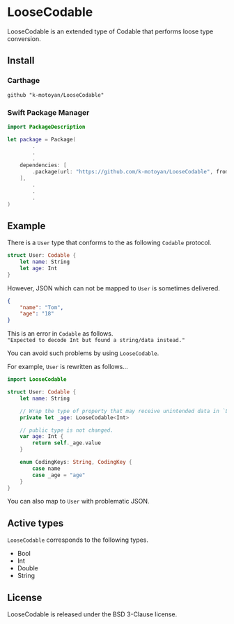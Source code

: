 #  LooseCodable

LooseCodable is an extended type of Codable that performs loose type conversion.

## Install

### Carthage

```
github "k-motoyan/LooseCodable"
```

### Swift Package Manager

```swift
import PackageDescription

let package = Package(
        .
        .
        .
    dependencies: [
        .package(url: "https://github.com/k-motoyan/LooseCodable", from: "1.0.0"),
    ],
        .
        .
        .
)
```

## Example

There is a `User` type that conforms to the as following `Codable` protocol.

```swift
struct User: Codable {
    let name: String
    let age: Int
}
```

However, JSON which can not be mapped to `User` is sometimes delivered.

```json
{
    "name": "Tom",
    "age": "18"
}
```

This is an error in `Codable` as follows.  
`"Expected to decode Int but found a string/data instead."`

You can avoid such problems by using `LooseCodable`.

For example, `User` is rewritten as follows...

```swift
import LooseCodable

struct User: Codable {
    let name: String

    // Wrap the type of property that may receive unintended data in `LooseCodable`.
    private let _age: LooseCodable<Int>

    // public type is not changed.
    var age: Int {
        return self._age.value
    }

    enum CodingKeys: String, CodingKey {
        case name
        case _age = "age"
    }
}
```

You can also map to `User` with problematic JSON.

## Active types

`LooseCodable` corresponds to the following types.

* Bool
* Int
* Double
* String

## License

LooseCodable is released under the BSD 3-Clause license.
